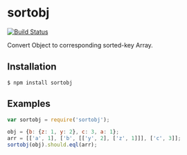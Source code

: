 # sortobj

[![Build Status](https://travis-ci.org/alsotang/sortobj.png?branch=master)](https://travis-ci.org/alsotang/sortobj)

Convert Object to corresponding sorted-key Array.

## Installation

```shell
$ npm install sortobj
```

## Examples

```js
var sortobj = require('sortobj');

obj = {b: {z: 1, y: 2}, c: 3, a: 1};
arr = [['a', 1], ['b', [['y', 2], ['z', 1]]], ['c', 3]];
sortobj(obj).should.eql(arr);
```